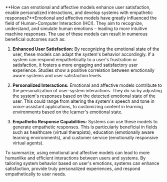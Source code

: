 **How can emotional and affective models enhance user satisfaction, enable personalized interactions, and develop systems with empathetic responses?**Emotional and affective models have greatly influenced the field of Human-Computer Interaction (HCI). They aim to recognize, understand, and simulate human emotions – leading to more intuitive machine responses. The use of these models can result in numerous beneficial outcomes such as:

1. **Enhanced User Satisfaction:** By recognizing the emotional state of the user, these models can adapt the system's behavior accordingly. If a system can respond empathetically to a user's frustration or satisfaction, it fosters a more engaging and satisfactory user experience. Studies show a positive correlation between emotionally aware systems and user satisfaction levels.

2. **Personalized Interactions:** Emotional and affective models contribute to the personalization of user-system interactions. They do so by adjusting the system's responses based on the detected emotional state of the user. This could range from altering the system's speech and tone in voice-assistant applications, to customizing content in learning environments based on the learner's emotional state.

3. **Empathetic Response Capabilities:** Systems can use these models to generate empathetic responses. This is particularly beneficial in fields such as healthcare (virtual therapists), education (emotionally aware learning environments), and customer service (emotionally responsive virtual agents).

To summarize, using emotional and affective models can lead to more humanlike and efficient interactions between users and systems. By tailoring system behavior based on user's emotions, systems can enhance satisfaction, provide truly personalized experiences, and respond empathetically to user needs.